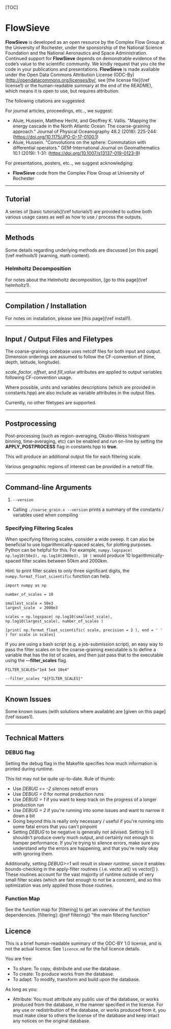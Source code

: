 [TOC]
# FlowSieve

**FlowSieve** is developed as an open resource by the Complex Flow Group at the University of Rochester, under the sponsorship of the National Science Foundation and the National Aeronautics and Space Administration. 
Continued support for **FlowSieve** depends on demonstrable evidence of the code’s value to the scientific community. 
We kindly request that you cite the code in your publications and presentations. 
**FlowSieve** is made available under the Open Data Commons Attribution License (ODC-By) (http://opendatacommons.org/licenses/by/, see [the license file](\ref license1) or the human-readable summary at the end of the README), which means it is open to use, but requires attribution. 

The following citations are suggested:

For journal articles, proceedings, etc.., we suggest:
* Aluie, Hussein, Matthew Hecht, and Geoffrey K. Vallis. "Mapping the energy cascade in the North Atlantic Ocean: The coarse-graining approach." Journal of Physical Oceanography 48.2 (2018): 225-244: (https://doi.org/10.1175/JPO-D-17-0100.1)
* Aluie, Hussein. "Convolutions on the sphere: Commutation with differential operators." GEM-International Journal on Geomathematics 10.1 (2019): 1-31: (https://doi.org/10.1007/s13137-019-0123-9)

For presentations, posters, etc.., we suggest acknowledging:
* **FlowSieve** code from the Complex Flow Group at University of Rochester


---

## Tutorial

A series of [basic tutorials](\ref tutorials1) are provided to outline both various usage cases as well as how to use / process the outputs.


---

## Methods

Some details regarding underlying methods are discussed [on this page](\ref methods1) (warning, math content).

### Helmholtz Decomposition

For notes about the Helmholtz decomposition, [go to this page](\ref helmholtz1).

---

## Compilation / Installation

For notes on installation, please see [this page](\ref install1).

---

## Input / Output Files and Filetypes

The coarse-graining codebase uses netcdf files for both input and output.
Dimension orderings are assumed to follow the CF-convention of (time, depth, latitude, longitude).

*scale_factor*,  *offset*, and *fill_value* attributes are applied to output variables following CF-convention usage.

Where possible, units and variables descriptions (which are provided in constants.hpp) are also include as variable attributes in the output files.

Currently, no other filetypes are supported.

---

## Postprocessing

Post-processing (such as region-averaging, Okubo-Weiss histogram binning, time-averaging, etc) can be enabled and run on-line
by setting the **APPLY_POSTPROCESS** flag in constants.hpp to **true**.

This will produce an additional output file for each filtering scale.

Various geographic regions of interest can be provided in a netcdf file.

---

## Command-line Arguments

1. `--version`
 * Calling `./coarse_grain.x --version` prints a summary of the constants / variables used when compiling


### Specifying Filtering Scales

When specifying filtering scales, consider a wide sweep. It can also be beneficial to use logarithmically-spaced scales, for plotting purposes.
Python can be helpful for this. For example, `numpy.logspace( np.log10(50e3), np.log10(2000e3), 10 )` would produce 10 logarithmically-spaced
filter scales between 50km and 2000km.

Hint: to print filter scales to only three significant digits, the `numpy.format_float_scientific` function can help.
~~~~~~~~~~~~~~{.py}
import numpy as np

number_of_scales = 10

smallest_scale = 50e3
largest_scale  = 2000e3
 
scales = np.logspace( np.log10(smallest_scale), np.log10(largest_scale), number_of_scales )
 
[print( np.format_float_scientific( scale, precision = 2 ), end = ' ' ) for scale in scales]
~~~~~~~~~~~~~~

If you are using a bash script (e.g. a job-submission script), an easy way to pass the filter scales on to the coarse-graining executable is to define 
a variable that has the list of scales, and then just pass that to the executable using the **--filter_scales** flag.
~~~~~~~~~~~~{.sh}
FILTER_SCALES="1e4 5e4 10e4"

--filter_scales "${FILTER_SCALES}"
~~~~~~~~~~~~

---

## Known Issues

Some known issues (with solutions where available) are [given on this page](\ref issues1).

---

## Technical Matters

### DEBUG flag

Setting the debug flag in the Makefile specifies how much information is printed
during runtime. 

This list may not be quite up-to-date. Rule of thumb:
 * Use _DEBUG <= -2_ silences netcdf errors
 * Use _DEBUG = 0_ for normal production runs
 * Use _DEBUG = 1_ if you want to keep track on the progress of a longer production run
 * Use _DEBUG = 2_ if you're running into some issues and want to narrow it down a bit
 * Going beyond this is really only necessary / useful if you're running into some fatal errors that you can't pinpoint
 * Setting _DEBUG_ to be negative is generally not advised. Setting to 0 shouldn't produce overly much output, and certainly not enough to hamper performance. If you're trying to silence errors, make sure you understand _why_ the errors are happening, and that you're really okay with ignoring them.

Additionally, setting _DEBUG>=1_ will result in *slower runtime*, since it enables bounds-checking in the apply-filter routines ( i.e. vector.at() vs vector[] ).
These routines account for the vast majority of runtime outside of very small filter scales (which are fast enough to not be a concern), and so this optimization was only applied those those routines.


### Function Map

See the function map for [filtering] to get an overview of the function dependencies.
[filtering]: @ref filtering() "the main filtering function"


## Licence

This is a brief human-readable summary of the ODC-BY 1.0 license, and is not the actual licence. 
See `licence.md` for the full licence details.

You are free:
* To share: To copy, distribute and use the database.
* To create: To produce works from the database.
* To adapt: To modify, transform and build upon the database.

As long as you:
* Attribute: You must attribute any public use of the database, or works produced from the database, in the manner specified in the license. For any use or redistribution of the database, or works produced from it, you must make clear to others the license of the database and keep intact any notices on the original database.

